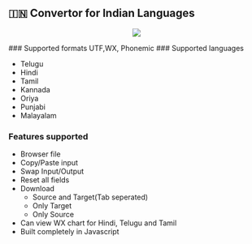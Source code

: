 ## :india: Convertor for Indian Languages
<p align="center">
<img src="https://capsule-render.vercel.app/api?type=rounded&height=300&color=gradient&text=Indian%20Languages%20Convertor&textBg=false&fontSize=50&reversal=false&stroke=55555&rotate=0&desc=WX,%20UTF,%20Phonemic&descAlignY=73"/>
</p>
### Supported formats UTF,WX, Phonemic
### Supported languages

- Telugu
- Hindi
- Tamil
- Kannada
- Oriya
- Punjabi
- Malayalam

### Features supported
- Browser file
- Copy/Paste input
- Swap Input/Output
- Reset all fields
- Download
	- Source and Target(Tab seperated)
	- Only Target
	- Only Source
- Can view WX chart for Hindi, Telugu and Tamil
- Built completely in Javascript
